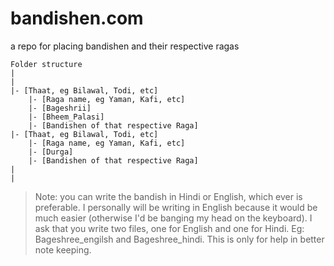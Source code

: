# bandishen.com
a repo for placing bandishen and their respective ragas

```
Folder structure
|
|
|- [Thaat, eg Bilawal, Todi, etc]
    |- [Raga name, eg Yaman, Kafi, etc]
    |- [Bageshrii]
    |- [Bheem_Palasi]
    |- [Bandishen of that respective Raga]
|- [Thaat, eg Bilawal, Todi, etc]
    |- [Raga name, eg Yaman, Kafi, etc]
    |- [Durga]
    |- [Bandishen of that respective Raga]
|
|
```

> Note: you can write the bandish in Hindi or English, which ever is preferable. I personally will be writing in English because it would be much easier (otherwise I'd be banging my head on the keyboard).
> I ask that you write two files, one for English and one for Hindi. Eg: Bageshree_engilsh and Bageshree_hindi. This is only for help in better note keeping.